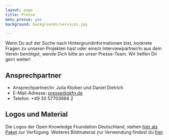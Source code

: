 ```yaml
---
layout: page
title: Presse
menu_presse: yes
background: backgrounds/services.jpg

---
```


Wenn Du auf der Suche nach Hintergrundinformationen bist, konkrete Fragen zu unseren Projekten hast oder eine/n Interviewpartner/in aus dem Verein benötigst, wende Dich bitte an unser Presse-Team. Wir helfen Dir gern weiter!

## Ansprechpartner

* Ansprechpartner/in: Julia Kloiber und Daniel Dietrich
* E-Mail-Adresse: <a href="mailto:presse@okfn.de">presse@okfn.de</a>
* Telefon: +49 30 57703666 2

## Logos und Material

Die Logos der Open Knowledge Foundation Deutschland, stehen [hier als Paket](../files/logos/Logos_okfde.zip) zur Verfügung. Weiteres Bildmaterial zur Verwendung findest du [hier](https://www.flickr.com/photos/okfde/sets/).
